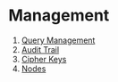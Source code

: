 # Management

1. [Query Management](query-management.md)
2. [Audit Trail](audit-trail.md)
3. [Cipher Keys](cipher-keys.md)
4. [Nodes](nodes.md)